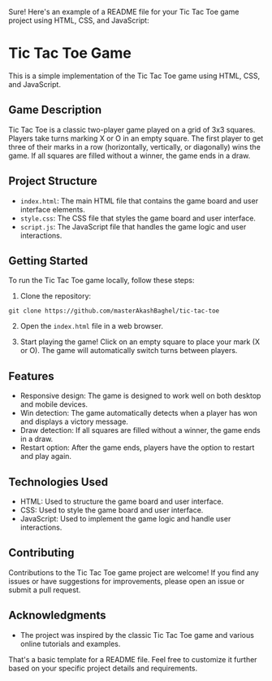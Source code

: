 Sure! Here's an example of a README file for your Tic Tac Toe game project using HTML, CSS, and JavaScript:

# Tic Tac Toe Game

This is a simple implementation of the Tic Tac Toe game using HTML, CSS, and JavaScript.

## Game Description

Tic Tac Toe is a classic two-player game played on a grid of 3x3 squares. Players take turns marking X or O in an empty square. The first player to get three of their marks in a row (horizontally, vertically, or diagonally) wins the game. If all squares are filled without a winner, the game ends in a draw.

## Project Structure

- `index.html`: The main HTML file that contains the game board and user interface elements.
- `style.css`: The CSS file that styles the game board and user interface.
- `script.js`: The JavaScript file that handles the game logic and user interactions.

## Getting Started

To run the Tic Tac Toe game locally, follow these steps:

1. Clone the repository:

```
git clone https://github.com/masterAkashBaghel/tic-tac-toe
```

2. Open the `index.html` file in a web browser.

3. Start playing the game! Click on an empty square to place your mark (X or O). The game will automatically switch turns between players.

## Features

- Responsive design: The game is designed to work well on both desktop and mobile devices.
- Win detection: The game automatically detects when a player has won and displays a victory message.
- Draw detection: If all squares are filled without a winner, the game ends in a draw.
- Restart option: After the game ends, players have the option to restart and play again.

## Technologies Used

- HTML: Used to structure the game board and user interface.
- CSS: Used to style the game board and user interface.
- JavaScript: Used to implement the game logic and handle user interactions.

## Contributing

Contributions to the Tic Tac Toe game project are welcome! If you find any issues or have suggestions for improvements, please open an issue or submit a pull request.

 

## Acknowledgments

- The project was inspired by the classic Tic Tac Toe game and various online tutorials and examples.

That's a basic template for a README file. Feel free to customize it further based on your specific project details and requirements.
